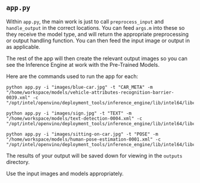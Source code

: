 ## `app.py`

Within `app.py`, the main work is just to call `preprocess_input` and `handle_output` in
the correct locations. You can feed `args.m` into these so they receive the model type,
and will return the appropriate preprocessing or output handling function. You can then feed
the input image or output in as applicable.

The rest of the app will then create the relevant output images so you can see the Inference
Engine at work with the Pre-Trained Models.


Here are the commands used to run the app for each:

```
python app.py -i "images/blue-car.jpg" -t "CAR_META" -m "/home/workspace/models/vehicle-attributes-recognition-barrier-0039.xml" -c "/opt/intel/openvino/deployment_tools/inference_engine/lib/intel64/libcpu_extension_sse4.so"
```

```
python app.py -i "images/sign.jpg" -t "TEXT" -m "/home/workspace/models/text-detection-0004.xml" -c "/opt/intel/openvino/deployment_tools/inference_engine/lib/intel64/libcpu_extension_sse4.so"
```

```
python app.py -i "images/sitting-on-car.jpg" -t "POSE" -m "/home/workspace/models/human-pose-estimation-0001.xml" -c "/opt/intel/openvino/deployment_tools/inference_engine/lib/intel64/libcpu_extension_sse4.so"
```
The results of your output will be saved down for viewing in the `outputs` directory.

Use the input images and models appropriately.
